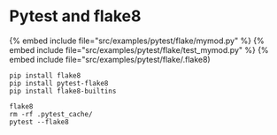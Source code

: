 # Pytest and flake8

{% embed include file="src/examples/pytest/flake/mymod.py" %}
{% embed include file="src/examples/pytest/flake/test_mymod.py" %}
{% embed include file="src/examples/pytest/flake/.flake8)

```
pip install flake8
pip install pytest-flake8
pip install flake8-builtins

flake8
rm -rf .pytest_cache/
pytest --flake8
```

